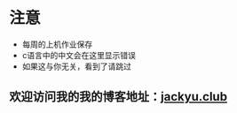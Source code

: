 # 注意

* 每周的上机作业保存
* c语言中的中文会在这里显示错误
* 如果这与你无关，看到了请跳过

## 欢迎访问我的我的博客地址：[jackyu.club](http://jackyu.club)
